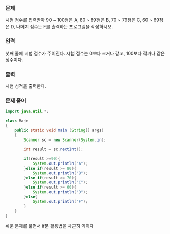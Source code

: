 ### 문제
시험 점수를 입력받아 90 ~ 100점은 A, 80 ~ 89점은 B, 70 ~ 79점은 C, 60 ~ 69점은 D, 나머지 점수는 F를 출력하는 프로그램을 작성하시오.

### 입력
첫째 줄에 시험 점수가 주어진다. 시험 점수는 0보다 크거나 같고, 100보다 작거나 같은 정수이다.

### 출력
시험 성적을 출력한다.

### 문제 풀이

```java
import java.util.*;

class Main
{
	public static void main (String[] args)
	{
		Scanner sc = new Scanner(System.in);
		
		int result = sc.nextInt();
		
		if(result >=90){
			System.out.println("A");
		}else if(result >= 80){
			System.out.println("B");
		}else if(result >= 70){ 
			System.out.println("C");
		}else if(result >= 60){ 
			System.out.println("D");
		}else{
			System.out.println("F");
		}
	}
}
```

쉬운 문제를 풀면서 if문 활용법을 차근히 익히자

